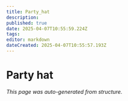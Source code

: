 ```yaml
---
title: Party_hat
description: 
published: true
date: 2025-04-07T10:55:59.224Z
tags: 
editor: markdown
dateCreated: 2025-04-07T10:55:57.193Z
---
```


# Party hat

*This page was auto-generated from structure.*